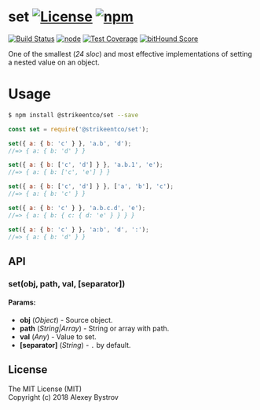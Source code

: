 set [![License](https://img.shields.io/npm/l/@strikeentco/set.svg)](https://github.com/strikeentco/set/blob/master/LICENSE)  [![npm](https://img.shields.io/npm/v/@strikeentco/set.svg)](https://www.npmjs.com/package/@strikeentco/set)
==========
[![Build Status](https://travis-ci.org/strikeentco/set.svg)](https://travis-ci.org/strikeentco/set)  [![node](https://img.shields.io/node/v/@strikeentco/set.svg)](https://www.npmjs.com/package/@strikeentco/set) [![Test Coverage](https://api.codeclimate.com/v1/badges/450e530044d31f690dc5/test_coverage)](https://codeclimate.com/github/strikeentco/set/test_coverage) [![bitHound Score](https://www.bithound.io/github/strikeentco/set/badges/score.svg)](https://www.bithound.io/github/strikeentco/set)

One of the smallest (*24 sloc*) and most effective implementations of setting a nested value on an object.

# Usage

```sh
$ npm install @strikeentco/set --save
```

```javascript
const set = require('@strikeentco/set');

set({ a: { b: 'c' } }, 'a.b', 'd');
//=> { a: { b: 'd' } }

set({ a: { b: ['c', 'd'] } }, 'a.b.1', 'e');
//=> { a: { b: ['c', 'e'] } }

set({ a: { b: ['c', 'd'] } }, ['a', 'b'], 'c');
//=> { a: { b: 'c' } }

set({ a: { b: 'c' } }, 'a.b.c.d', 'e');
//=> { a: { b: { c: { d: 'e' } } } }

set({ a: { b: 'c' } }, 'a:b', 'd', ':');
//=> { a: { b: 'd' } }
```
## API

### set(obj, path, val, [separator])

#### Params:
* **obj** (*Object*) - Source object.
* **path** (*String|Array*) - String or array with path.
* **val** (*Any*) - Value to set.
* **[separator]** (*String*) - `.` by default.

## License

The MIT License (MIT)<br/>
Copyright (c) 2018 Alexey Bystrov
